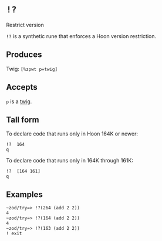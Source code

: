 `!?`
====

Restrict version

`!?` is a synthetic rune that enforces a Hoon version restriction.

Produces
--------

Twig: `[%zpwt p=twig]`

Accepts
-------

`p` is a [twig]().

Tall form
---------

To declare code that runs only in Hoon 164K or newer:

    !?  164
    q

To declare code that runs only in 164K through 161K:

    !?  [164 161] 
    q

Examples
--------

    ~zod/try=> !?(264 (add 2 2))
    4
    ~zod/try=> !?(164 (add 2 2))
    4
    ~zod/try=> !?(163 (add 2 2))
    ! exit
